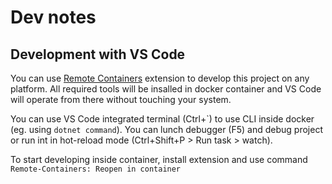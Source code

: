 # Dev notes

## Development with VS Code

You can use [Remote Containers](https://marketplace.visualstudio.com/items?itemName=ms-vscode-remote.remote-containers) extension to develop this project on any platform. All required tools will be insalled in docker container and VS Code will operate from there without touching your system.

You can use VS Code integrated terminal (Ctrl+\`) to use CLI inside docker (eg. using `dotnet command`). You can lunch debugger (F5) and debug project or run int in hot-reload mode (Ctrl+Shift+P > Run task > watch).

To start developing inside container, install extension and use command `Remote-Containers: Reopen in container`